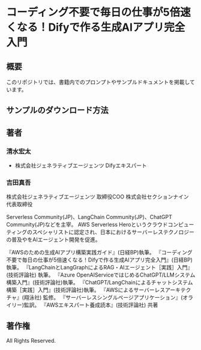 # コーディング不要で毎日の仕事が5倍速くなる！Difyで作る生成AIアプリ完全入門

## 概要
このリポジトリでは、書籍内でのプロンプトやサンプルドキュメントを掲載しています。

## サンプルのダウンロード方法

## 著者
### 清水宏太
- 株式会社ジェネラティブエージェンツ Difyエキスパート

### 吉田真吾　
株式会社ジェネラティブエージェンツ 取締役COO
株式会社セクションナイン 代表取締役

Serverless Community(JP)、LangChain Community(JP)、ChatGPT Community(JP)などを主宰。
AWS Serverless Heroというクラウドコンピューティングのスペシャリストに認定され、日本におけるサーバーレステクノロジーの普及やをAIエージェント開発を促進。

『AWSのための生成AIアプリ構築実践ガイド』(日経BP)執筆。
『コーディング不要で毎日の仕事が5倍速くなる！Difyで作る生成AIアプリ完全入門』(日経BP)執筆。
『LangChainとLangGraphによるRAG・AIエージェント［実践］入門』(技術評論社) 執筆。
『Azure OpenAIServiceではじめるChatGPT/LLMシステム構築入門』(技術評論社)執筆。
『ChatGPT/LangChainによるチャットシステム構築［実践］入門』(技術評論社)執筆。
『AWSによるサーバーレスアーキテクチャ』(翔泳社) 監修。
『サーバーレスシングルページアプリケーション』(オライリー)監訳。
『AWSエキスパート養成読本』(技術評論社) 共著

## 著作権
All Rights Reserved.